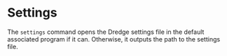 # Settings

The `settings` command opens the Dredge settings file in the default associated program if it can.
Otherwise, it outputs the path to the settings file.
